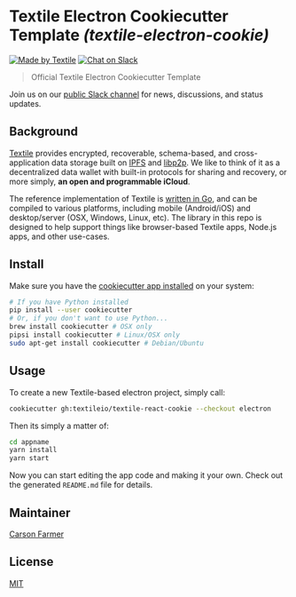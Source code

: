 # Textile Electron Cookiecutter Template _(textile-electron-cookie)_

[![Made by Textile](https://img.shields.io/badge/made%20by-Textile-informational.svg?style=popout-square)](https://textile.io)
[![Chat on Slack](https://img.shields.io/badge/slack-slack.textile.io-informational.svg?style=popout-square)](https://slack.textile.io)

> Official Textile Electron Cookiecutter Template

Join us on our [public Slack channel](https://slack.textile.io/) for news, discussions, and status updates.

## Background

[Textile](https://www.textile.io) provides encrypted, recoverable, schema-based, and cross-application data storage built on [IPFS](https://github.com/ipfs) and [libp2p](https://github.com/libp2p). We like to think of it as a decentralized data wallet with built-in protocols for sharing and recovery, or more simply, **an open and programmable iCloud**.

The reference implementation of Textile is [written in Go](https://github.com/textileio/textile-go), and can be compiled to various platforms, including mobile (Android/iOS) and desktop/server (OSX, Windows, Linux, etc). The library in this repo is designed to help support things like browser-based Textile apps, Node.js apps, and other use-cases.

## Install

Make sure you have the [cookiecutter app installed](https://cookiecutter.readthedocs.io/en/latest/installation.html) on your system:

```sh
# If you have Python installed
pip install --user cookiecutter
# Or, if you don't want to use Python...
brew install cookiecutter # OSX only
pipsi install cookiecutter # Linux/OSX only
sudo apt-get install cookiecutter # Debian/Ubuntu
```

## Usage

To create a new Textile-based electron project, simply call:

```sh
cookiecutter gh:textileio/textile-react-cookie --checkout electron
```

Then its simply a matter of:

```sh
cd appname
yarn install
yarn start
```

Now you can start editing the app code and making it your own. Check out the generated `README.md` file for details.

## Maintainer

[Carson Farmer](https://github.com/carsonfarmer)

## License

[MIT](./LICENSE)

